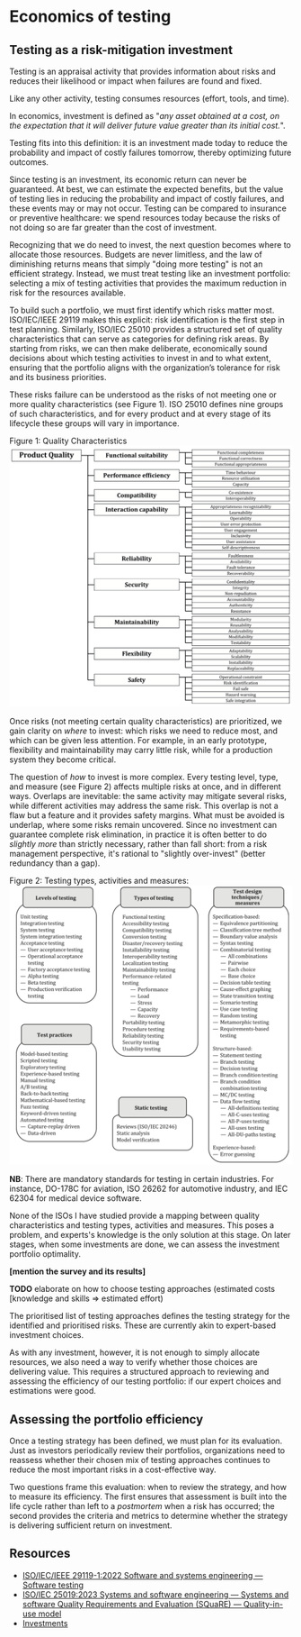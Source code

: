 # Economics of testing

## Testing as a risk-mitigation investment

Testing is an appraisal activity that provides information about risks and reduces their likelihood or impact when failures are found and fixed.

Like any other activity, testing consumes resources (effort, tools, and time).

In economics, investment is defined as "_any asset obtained at a cost, on the expectation that it will deliver future value greater than its initial cost._".

Testing fits into this definition: it is an investment made today to reduce the probability and impact of costly failures tomorrow, thereby optimizing future outcomes.

Since testing is an investment, its economic return can never be guaranteed. At best, we can estimate the expected benefits, but the value of testing lies in reducing the probability and impact of costly failures, and these events may or may not occur. Testing can be compared to insurance or preventive healthcare: we spend resources today because the risks of not doing so are far greater than the cost of investment.

Recognizing that we do need to invest, the next question becomes where to allocate those resources. Budgets are never limitless, and the law of diminishing returns means that simply "doing more testing" is not an efficient strategy. Instead, we must treat testing like an investment portfolio: selecting a mix of testing activities that provides the maximum reduction in risk for the resources available.

To build such a portfolio, we must first identify which risks matter most. ISO/IEC/IEEE 29119 makes this explicit: risk identification is the first step in test planning. Similarly, ISO/IEC 25010 provides a structured set of quality characteristics that can serve as categories for defining risk areas. By starting from risks, we can then make deliberate, economically sound decisions about which testing activities to invest in and to what extent, ensuring that the portfolio aligns with the organization’s tolerance for risk and its business priorities.

These risks failure can be understood as the risks of not meeting one or more quality characteristics (see Figure 1). ISO 25010 defines nine groups of such characteristics, and for every product and at every stage of its lifecycle these groups will vary in importance.

Figure 1: Quality Characteristics
![Figure 1, Quality Characteristics](quality_characteristics.png)

Once risks (not meeting certain quality characteristics) are prioritized, we gain clarity on _where_ to invest: which risks we need to reduce most, and which can be given less attention. For example, in an early prototype, flexibility and maintainability may carry little risk, while for a production system they become critical.

The question of _how_ to invest is more complex. Every testing level, type, and measure (see Figure 2) affects multiple risks at once, and in different ways. Overlaps are inevitable: the same activity may mitigate several risks, while different activities may address the same risk. This overlap is not a flaw but a feature and it provides safety margins. What must be avoided is underlap, where some risks remain uncovered. Since no investment can guarantee complete risk elimination, in practice it is often better to do _slightly more_ than strictly necessary, rather than fall short: from a risk management perspective, it's rational to "slightly over-invest" (better redundancy than a gap).

Figure 2: Testing types, activities and measures:
![Figure 2, Testing types, activities and measures](testing_types_activities_measures.png)

**NB**: There are mandatory standards for testing in certain industries. For instance, DO-178C for aviation, ISO 26262 for automotive industry, and IEC 62304 for medical device software.

None of the ISOs I have studied provide a mapping between quality characteristics and testing types, activities and measures. This poses a problem, and experts's knowledge is the only solution at this stage. On later stages, when some investments are done, we can assess the investment portfolio optimality.

**[mention the survey and its results]**

**TODO** elaborate on how to choose testing approaches (estimated costs [knowledge and skills => estimated effort)

The prioritised list of testing approaches defines the testing strategy for the identified and prioritised risks. These are currently akin to expert-based investment choices.

As with any investment, however, it is not enough to simply allocate resources, we also need a way to verify whether those choices are delivering value. This requires a structured approach to reviewing and assessing the efficiency of our testing portfolio: if our expert choices and estimations were good.

## Assessing the portfolio efficiency

Once a testing strategy has been defined, we must plan for its evaluation. Just as investors periodically review their portfolios, organizations need to reassess whether their chosen mix of testing approaches continues to reduce the most important risks in a cost-effective way.

Two questions frame this evaluation: when to review the strategy, and how to measure its efficiency. The first ensures that assessment is built into the life cycle rather than left to a _postmortem_ when a risk has occurred; the second provides the criteria and metrics to determine whether the strategy is delivering sufficient return on investment.

## Resources

- [ISO/IEC/IEEE 29119-1:2022 Software and systems engineering — Software testing](https://www.iso.org/standard/81291.html)
- [ISO/IEC 25019:2023 Systems and software engineering — Systems and software Quality Requirements and Evaluation (SQuaRE) — Quality-in-use model](https://www.iso.org/standard/78177.html)
- [Investments](https://www.financestrategists.com/wealth-management/investments/)
